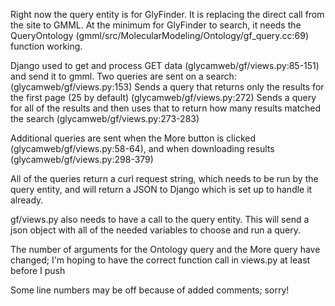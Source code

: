 Right now the query entity is for GlyFinder.  It is replacing the direct call from the site to GMML.  At the minimum for GlyFinder to search, it needs the QueryOntology (gmml/src/MolecularModeling/Ontology/gf_query.cc:69) function working.

Django used to get and process GET data (glycamweb/gf/views.py:85-151) and send it to gmml.  Two queries are sent on a search:
(glycamweb/gf/views.py:153) Sends a query that returns only the results for the first page (25 by default)
(glycamweb/gf/views.py:272) Sends a query for all of the results and then uses that to return how many results matched the search (glycamweb/gf/views.py:273-283)

Additional queries are sent when the More button is clicked (glycamweb/gf/views.py:58-64), and when downloading results (glycamweb/gf/views.py:298-379)

All of the queries return a curl request string, which needs to be run by the query entity, and will return a JSON to Django which is set up to handle it already.

gf/views.py also needs to have a call to the query entity.  This will send a json object with all of the needed variables to choose and run a query.

The number of arguments for the Ontology query and the More query have changed; I'm hoping to have the correct function call in views.py at least before I push

Some line numbers may be off because of added comments; sorry!
